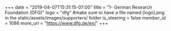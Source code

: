 +++
date = "2019-04-07T15:31:15-07:00"
title = "1- German Research Foundation (DFG)"
logo = "dfg" #make sure to have a file named [logo].png in the static/assets/images/supporters/ folder
is_steering = false
member_id = 1086
more_url = "https://www.dfg.de/en/"
+++